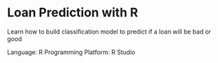 # Loan Prediction with R
Learn how to build classification model to predict if a loan will be bad or good

Language: R Programming
Platform: R Studio
